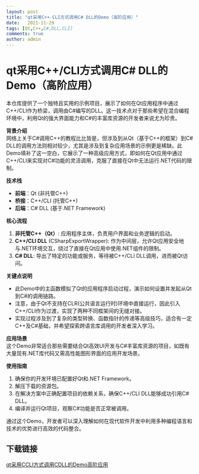 ```yaml
---
layout: post
title: "qt采用C++-CLI方式调用C# DLL的Demo（高阶应用）"
date:   2021-11-29
tags: [Qt,C++,C#,DLL,CLI]
comments: true
author: admin
---
```

# qt采用C++/CLI方式调用C# DLL的Demo（高阶应用）

本仓库提供了一个独特且实用的示例项目，展示了如何在Qt应用程序中通过C++/CLI作为桥梁，调用由C#编写的DLL。这一技术点对于那些希望在混合编程环境中，利用Qt的强大界面能力和C#的丰富库资源的开发者来说尤为珍贵。

**背景介绍**  
网络上关于C#调用C++的教程比比皆是，但涉及到从Qt（基于C++的框架）到C# DLL的调用方法则相对较少，尤其是涉及到复杂应用场景的示例更是稀缺。此Demo填补了这一空白，它展示了一种高级应用方式，即如何在Qt应用中通过C++/CLI来实现对C#功能的灵活调用，克服了直接在Qt中无法运行.NET代码的限制。

**技术栈**  
- **前端**：Qt (非托管C++)
- **桥接**：C++/CLI (托管C++)
- **后端**：C# DLL (基于.NET Framework)

**核心流程**  
1. **非托管C++（Qt）**: 应用程序主体，负责用户界面和业务逻辑的启动。
2. **C++/CLI DLL** (CSharpExportWrapper): 作为中间层，允许Qt应用安全地与.NET环境交互，绕过了直接在Qt应用中使用.NET组件的限制。
3. **C# DLL**: 导出了特定的功能或服务，等待被C++/CLI DLL调用，进而被Qt访问。

**关键点说明**  
- 此Demo中的主函数模拟了Qt的应用程序启动过程，演示如何设置并发起从Qt到C#的调用链路。
- 注意，由于Qt不支持在CLR(公共语言运行时)环境中直接运行，因此引入C++/CLI作为过渡，实现了两种不同框架间的无缝对接。
- 实现过程涉及到了复杂的类型转换、函数指针的传递等高级技巧，适合有一定C++及C#基础，并希望探索跨语言库调用的开发者深入学习。

**应用场景**  
这个Demo非常适合那些需要结合Qt高效UI开发与C#丰富库资源的项目，如既有大量现有.NET库代码又需高性能图形界面的应用开发场景。

**使用指南**  
1. 确保你的开发环境已配置好Qt和.NET Framework。
2. 解压下载的资源包。
3. 在解决方案中正确配置项目的依赖关系，确保C++/CLI DLL能够成功引用C# DLL。
4. 编译并运行Qt项目，观察C#功能是否正常被调用。

通过这个Demo，开发者可以深入理解如何在现代软件开发中利用多种编程语言和技术的优势进行高效的代码整合。

## 下载链接

[qt采用CCLI方式调用CDLL的Demo高阶应用](https://pan.quark.cn/s/bc06bae9b391)